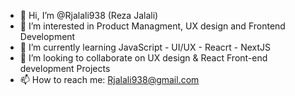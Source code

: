 - 👋 Hi, I’m @Rjalali938 (Reza Jalali)
- 👀 I’m interested in Product Managment, UX design and Frontend Development
- 🌱 I’m currently learning JavaScript - UI/UX - Reacrt - NextJS
- 💞️ I’m looking to collaborate on UX design & React Front-end development Projects
- 📫 How to reach me: Rjalali938@gmail.com

<!---
Rjalali938/Rjalali938 is a ✨ special ✨ repository because its `README.md` (this file) appears on your GitHub profile.
You can click the Preview link to take a look at your changes.
--->

